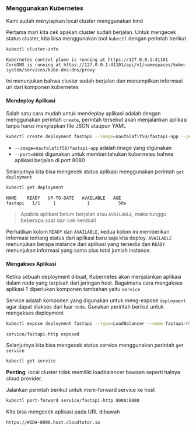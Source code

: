 ### Menggunakan Kubernetes

Kami sudah menyiapkan local cluster menggunakan kind

Pertama mari kita cek apakah cluster sudah berjalan. Untuk mengecek status cluster, kita bisa menggunakan tool `kubectl` dengan perintah berikut

```{.bash .copy}
kubectl cluster-info
```

```{.bash}
Kubernetes control plane is running at https://127.0.0.1:41101
CoreDNS is running at https://127.0.0.1:41101/api/v1/namespaces/kube-system/services/kube-dns:dns/proxy
```

Ini menunjukan bahwa cluster sudah berjalan dan menampilkan informasi url dari komponen kubernetes

#### Mendeploy Aplikasi

Salah satu cara mudah untuk mendeploy aplikasi adalah dengan menggunakan perintah `create`, perintah tersebut akan menjalankan aplikasi tanpa harus menyiapkan file JSON ataupun YAML

```{.bash .copy}
kubectl create deployment fastapi --image=naufalafif58/fastapi-app --port=8080
```

- `--image=naufalafif58/fastapi-app` adalah image yang digunakan
- `--port=8080` digunakan untuk memberitahukan kubernetes bahwa aplikasi berjalan di port 8080

Selanjutnya kita bisa mengecek status aplikasi menggunakan perintah `get deployment`

```{.bash .copy}
kubectl get deployment
```

```{.bash}
NAME    READY   UP-TO-DATE   AVAILABLE   AGE
fastapi   1/1     1            1           50s
```

> Apabila aplikasi belum berjalan atau `AVAILABLE`, maka tunggu beberapa saat dan cek kembali

Perhatikan kolom `READY` dan `AVAILABLE`, kedua kolom ini memberikan informasi tentang status dari aplikasi baru saja kita deploy. `AVAILABLE` menunjukan berapa instance dari aplikasi yang tersedia dan `READY` menunjukan informasi yang sama plus total jumlah instance.

#### Mengakses Aplikasi

Ketika sebuah deployment dibuat, Kubernetes akan menjalankan aplikasi dalam node yang terpisah dari jaringan host. Bagaimana cara mengakses aplikasi ? diperlukan komponen tambahan yaitu `service`

Service adalah komponen yang digunakan untuk meng-expose `deployment` agar dapat diakses dari luar `node`. Gunakan perintah berikut untuk mengakses deployment

```{.bash .copy}
kubectl expose deployment fastapi --type=LoadBalancer --name fastapi-http
```

```{.bash}
service/fastapi-http exposed
```

Selanjutnya kita bisa mengecek status service menggunakan perintah `get service`

```{.bash .copy}
kubectl get service
```

**Penting**: local cluster tidak memiliki loadbalancer bawaan seperti halnya cloud provider.

Jalankan perintah berikut untuk mem-forward service ke host

```{.bash .copy}
kubectl port-forward service/fastapi-http 8000:8080
```

Kita bisa mengecek aplikasi pada URL dibawah

```{.bash .copy}
https://#ID#-8000.host.cloudtutor.io
```
